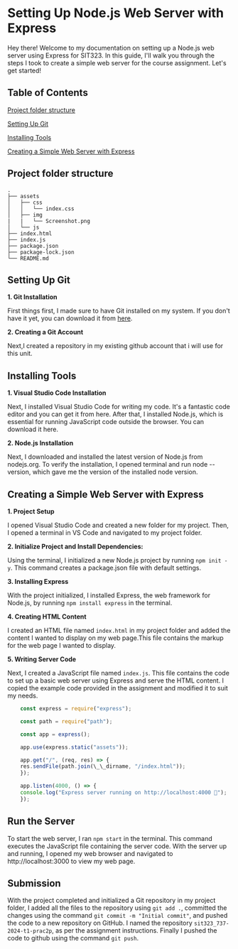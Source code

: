 # Setting Up Node.js Web Server with Express

Hey there! Welcome to my documentation on setting up a Node.js web server using Express for SIT323. In this guide, I'll walk you through the steps I took to create a simple web server for the course assignment. Let's get started!

## Table of Contents

[Project folder structure]()

[Setting Up Git](#setting-up-git)

[Installing Tools](#installing-tools)

[Creating a Simple Web Server with Express](#creating-a-simple-web-server-with-express)

## Project folder structure

```
.
├── assets
│   ├── css
│   │   └── index.css
│   ├── img
|   |   └── Screenshot.png
│   └── js
├── index.html
├── index.js
├── package.json
├── package-lock.json
└── README.md

```

## Setting Up Git

**1. Git Installation**

First things first, I made sure to have Git installed on my system. If you don't have it yet, you can download it from [here](https://git-scm.com/).

**2. Creating a Git Account**

Next,I created a repository in my existing github account that i will use for this unit.

## Installing Tools

**1. Visual Studio Code Installation**

Next, I installed Visual Studio Code for writing my code. It's a fantastic code editor and you can get it from here. After that, I installed Node.js, which is essential for running JavaScript code outside the browser. You can download it here.

**2. Node.js Installation**

Next, I downloaded and installed the latest version of Node.js from nodejs.org.
To verify the installation, I opened terminal and run node --version, which gave me the version of the installed node version.

## Creating a Simple Web Server with Express

**1. Project Setup**

I opened Visual Studio Code and created a new folder for my project. Then, I opened a terminal in VS Code and navigated to my project folder.

**2. Initialize Project and Install Dependencies:**

Using the terminal, I initialized a new Node.js project by running `npm init -y`. This command creates a package.json file with default settings.

**3. Installing Express**

With the project initialized, I installed Express, the web framework for Node.js, by running `npm install express` in the terminal.

**4. Creating HTML Content**

I created an HTML file named `index.html` in my project folder and added the content I wanted to display on my web page.This file contains the markup for the web page I wanted to display.

**5. Writing Server Code**

Next, I created a JavaScript file named `index.js`. This file contains the code to set up a basic web server using Express and serve the HTML content. I copied the example code provided in the assignment and modified it to suit my needs.

```javascript
    const express = require("express");

    const path = require("path");

    const app = express();

    app.use(express.static("assets"));

    app.get("/", (req, res) => {
    res.sendFile(path.join(\_\_dirname, "/index.html"));
    });

    app.listen(4000, () => {
    console.log("Express server running on http://localhost:4000 🚀");
    });
```

## Run the Server

To start the web server, I ran `npm start` in the terminal. This command executes the JavaScript file containing the server code. With the server up and running, I opened my web browser and navigated to http://localhost:3000 to view my web page.

## Submission

With the project completed and initialized a Git repository in my project folder, I added all the files to the repository using `git add .`, committed the changes using the command `git commit -m "Initial commit"`, and pushed the code to a new repository on GitHub. I named the repository `sit323_737-2024-t1-prac2p`, as per the assignment instructions. Finally I pushed the code to github using the command `git push`.
